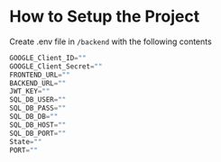 # How to Setup the Project

Create .env file in `/backend` with the following contents
```s
GOOGLE_Client_ID=""
GOOGLE_Client_Secret=""
FRONTEND_URL=""
BACKEND_URL=""
JWT_KEY=""
SQL_DB_USER=""
SQL_DB_PASS=""
SQL_DB_DB=""  
SQL_DB_HOST=""
SQL_DB_PORT=""
State=""
PORT=""
```